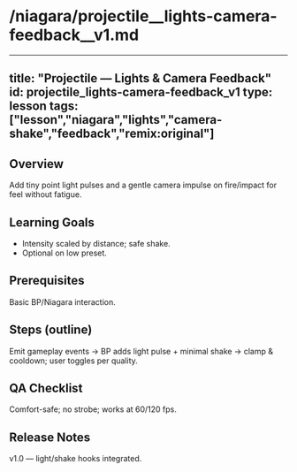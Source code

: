 # /niagara/projectile__lights-camera-feedback__v1.md
---
title: "Projectile — Lights & Camera Feedback"
id: projectile_lights-camera-feedback_v1
type: lesson
tags: ["lesson","niagara","lights","camera-shake","feedback","remix:original"]
---
## Overview
Add tiny point light pulses and a gentle camera impulse on fire/impact for feel without fatigue.
## Learning Goals
- Intensity scaled by distance; safe shake.
- Optional on low preset.
## Prerequisites
Basic BP/Niagara interaction.
## Steps (outline)
Emit gameplay events → BP adds light pulse + minimal shake → clamp & cooldown; user toggles per quality.
## QA Checklist
Comfort-safe; no strobe; works at 60/120 fps.
## Release Notes
v1.0 — light/shake hooks integrated.

